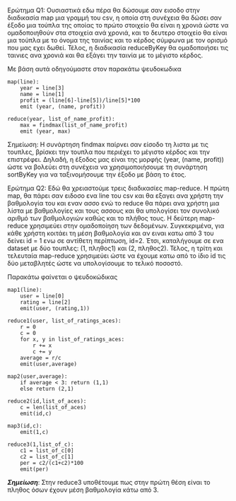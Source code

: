 Ερώτημα Q1: Ουσιαστικά εδω πέρα θα δώσουμε σαν εισοδο στην διαδικασία map μια γραμμή του csv, η οποία στη συνέχεια θα δώσει σαν έξοδο μια τούπλα της οποίας το πρώτο στοιχείο θα είναι η χρονιά ώστε να ομαδοποιηθούν στα στοιχεία ανά χρονιά, και το δευτερο στοιχείο θα είναι μια τούπλα με το όνομα της ταινίας και το κέρδος σύμφωνα με τον oρισμό που μας εχει δωθεί. Τέλος, η διαδικασία reduceByKey θα ομαδοποιήσει τις ταινιες ανα χρονιά και θα εξάγει την ταινία με το μέγιστο κέρδος. 

Με βάση αυτά οδηγούμαστε στον παρακάτω ψευδοκωδικα

```
map(line):
	year = line[3]
	name = line[1]
	profit = (line[6]-line[5])/line[5]*100
	emit (year, (name, profit))
	
reduce(year, list_of_name_profit):
	max = findmax(list_of_name_profit)		
	emit (year, max)    
```



Σημείωση: Η συνάρτηση findmax παίρνει σαν είσοδο τη λιστα με τις τουπλες, βρίσκει την τουπλα που περιέχει το μέγιστο κέρδος και την επιστρέφει. Δηλαδή, η έξοδος μας είναι της μορφής (year, (name, profit)) ώστε να βολεύει στη συνέχεια να χρησιμοποιήσουμε τη συνάρτηση sortByKey για να ταξινομήσουμε την έξοδο με βάση το έτος.



Ερώτημα Q2: Εδώ θα χρειαστούμε τρεις διαδικασίες map-reduce. Η πρώτη map, θα πάρει σαν ειδοσο ενα line του csv και θα εξαγει ανα χρήστη την βαθμολογία του και εναν ασσο ενώ το reduce θα πάρει ανα χρήστη μια λίστα με βαθμολογίες και τους ασσους και θα υπολογίσει τον συνολικό αριθμό των βαθμολογιών καθώς και το πλήθος τους. Η δεύτερη map-reduce χρησιμεύει στην ομαδοποίηση των δεδομένων. Συγκεκριμένα, για κάθε χρήστη κοιτάει τη μέση βαθμολογία και αν ειναι κατω από 3 του δείνει id = 1 ενω σε αντίθετη περίπτωση, id=2. Έτσι, καταλήγουμε σε ενα dataset με δύο τουπλες: (1, πληθος1) και (2, πληθος2). Τέλος, η τρίτη και τελευταία map-reduce χρησιμεύει ώστε να έχουμε κατω από το ίδιο id τις δύο μεταβλητές ώστε να υπολογίσουμε το τελικό ποσοστό.

Παρακάτω φαίνεται ο ψευδοκώδικας

```
map1(line):
	user = line[0]
	rating = line[2]
	emit(user, (rating,1))
	
reduce1(user, list_of_ratings_aces):
	r = 0
	c = 0
	for x, y in list_of_ratings_aces:
		r += x
		c += y
	average = r/c
    emit(user,average)
    
map2(user,average):
	if average < 3: return (1,1)
	else return (2,1)

reduce2(id,list_of_aces):
	c = len(list_of_aces)
	emit(id,c)
	
map3(id,c):
	emit(1,c)

reduce3(1,list_of_c):
	c1 = list_of_c[0]
	c2 = list_of_c[1]
	per = c2/(c1+c2)*100
	emit(per)
```



***Σημείωση***: Στην reduce3 υποθέτουμε πως στην πρώτη θέση είναι το πληθος όσων έχουν μέση βαθμολογία κάτω από 3.